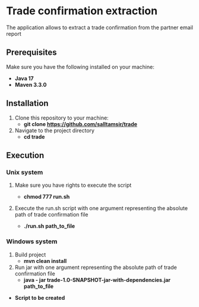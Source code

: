 # Trade confirmation extraction
The application allows to extract a trade confirmation from the partner email report  
## Prerequisites

Make sure you have the following installed on your machine:

- **Java 17**
- **Maven 3.3.0**

## Installation

1. Clone this repository to your machine:
    - **git clone https://github.com/salltamsir/trade**
2. Navigate to the project directory
   - **cd trade**
   
## Execution
### Unix system
1. Make sure you have rights to execute the script
   - **chmod 777 run.sh**

2. Execute the run.sh script with one argument representing the absolute path of trade confirmation file
   - **./run.sh path_to_file**

### Windows system
1. Build project
   - **mvn clean install**
2. Run jar with one argument representing the absolute path of trade confirmation file
   - **java - jar trade-1.0-SNAPSHOT-jar-with-dependencies.jar path_to_file**
- **Script to be created**

